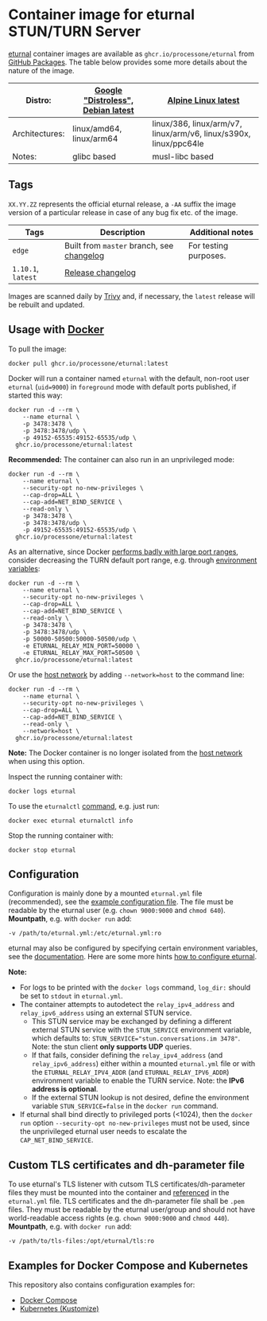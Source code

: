 # Container image for eturnal STUN/TURN Server

[eturnal](https://eturnal.net/) container images are available as `ghcr.io/processone/eturnal` from [GitHub Packages](https://github.com/processone/eturnal/pkgs/container/eturnal). The table below provides some more details about the nature of the image.

| Distro: | [Google "Distroless", Debian latest](https://github.com/GoogleContainerTools/distroless)  | [Alpine Linux latest](https://alpinelinux.org) |
| ------------ | ------------ | ------------ | 
| Architectures: | linux/amd64, linux/arm64  | linux/386, linux/arm/v7, linux/arm/v6, linux/s390x, linux/ppc64le | 
| Notes: | glibc based | musl-libc based |

## Tags

`XX.YY.ZZ` represents the official eturnal release, a `-AA` suffix the image version of a particular release in case of any bug fix etc. of the image.

| Tags  | Description  | Additional notes  |
| ------------ | ------------ | ------------ |
| `edge`  | Built from `master` branch, see [changelog](https://github.com/processone/eturnal/blob/master/CHANGELOG.md)  | For testing purposes. |
| `1.10.1`, `latest`  | [Release changelog](https://github.com/processone/eturnal/releases/tag/1.10.1)  |   |

Images are scanned daily by [Trivy](https://www.aquasec.com/products/trivy) and, if necessary, the `latest` release will be rebuilt and updated.

## Usage with [Docker](https://www.docker.com)

To pull the image:

    docker pull ghcr.io/processone/eturnal:latest

Docker will run a container named `eturnal` with the default, non-root user `eturnal` (`uid=9000`) in `foreground` mode with default ports published, if started this way:

```shell
docker run -d --rm \
    --name eturnal \
    -p 3478:3478 \
    -p 3478:3478/udp \
    -p 49152-65535:49152-65535/udp \
  ghcr.io/processone/eturnal:latest
```

**Recommended:** The container can also run in an unprivileged mode:

```shell
docker run -d --rm \
    --name eturnal \
    --security-opt no-new-privileges \
    --cap-drop=ALL \
    --cap-add=NET_BIND_SERVICE \
    --read-only \
    -p 3478:3478 \
    -p 3478:3478/udp \
    -p 49152-65535:49152-65535/udp \
  ghcr.io/processone/eturnal:latest
```

As an alternative, since Docker [performs badly with large port ranges](https://github.com/instrumentisto/coturn-docker-image/issues/3), consider decreasing the TURN default port range, e.g. through [environment variables](https://eturnal.net/documentation/#Environment_Variables):

```shell
docker run -d --rm \
    --name eturnal \
    --security-opt no-new-privileges \
    --cap-drop=ALL \
    --cap-add=NET_BIND_SERVICE \
    --read-only \
    -p 3478:3478 \
    -p 3478:3478/udp \
    -p 50000-50500:50000-50500/udp \
    -e ETURNAL_RELAY_MIN_PORT=50000 \
    -e ETURNAL_RELAY_MAX_PORT=50500 \
  ghcr.io/processone/eturnal:latest
```

Or use the [host network](https://docs.docker.com/network/host/) by adding `--network=host` to the command line:

```shell
docker run -d --rm \
    --name eturnal \
    --security-opt no-new-privileges \
    --cap-drop=ALL \
    --cap-add=NET_BIND_SERVICE \
    --read-only \
    --network=host \
  ghcr.io/processone/eturnal:latest
```

**Note:** The Docker container is no longer isolated from the [host network](https://docs.docker.com/network/host/) when using this option.

Inspect the running container with:

    docker logs eturnal

To use the `eturnalctl` [command](https://eturnal.net/documentation/#Operation), e.g. just run:

    docker exec eturnal eturnalctl info

Stop the running container with:

    docker stop eturnal

## Configuration

Configuration is mainly done by a mounted `eturnal.yml` file (recommended), see the [example configuration file](https://github.com/processone/eturnal/blob/master/config/eturnal.yml). The file must be readable by the eturnal user (e.g. `chown 9000:9000` and `chmod 640`). **Mountpath**, e.g. with `docker run` add:

    -v /path/to/eturnal.yml:/etc/eturnal.yml:ro

eturnal may also be configured by specifying certain environment variables, see the [documentation](https://eturnal.net/documentation/#Environment_Variables). Here are some more hints [how to configure eturnal](https://eturnal.net/documentation/#Global_Configuration).

**Note:** 

* For logs to be printed with the `docker logs` command, `log_dir:` should be set to `stdout` in `eturnal.yml`.
* The container attempts to autodetect the `relay_ipv4_address` and `relay_ipv6_address` using an external STUN service. 
  * This STUN service may be exchanged by defining a different external STUN service with the `STUN_SERVICE` environment variable, which defaults to: `STUN_SERVICE="stun.conversations.im 3478"`. Note: the stun client **only supports UDP** queries. 
  * If that fails, consider defining the `relay_ipv4_address` (and `relay_ipv6_address`) either within a mounted `eturnal.yml` file or with the `ETURNAL_RELAY_IPV4_ADDR` (and `ETURNAL_RELAY_IPV6_ADDR`) environment variable to enable the TURN service. Note: the **IPv6 address is optional**.
  * If the external STUN lookup is not desired, define the environment variable `STUN_SERVICE=false` in the `docker run` command.
* If eturnal shall bind directly to privileged ports (<1024), then the `docker run` option `--security-opt no-new-privileges` must not be used, since the unprivileged eturnal user needs to escalate the `CAP_NET_BIND_SERVICE`. 

## Custom TLS certificates and dh-parameter file

To use eturnal's TLS listener with cutsom TLS certificates/dh-parameter files they must be mounted into the container and [referenced](https://eturnal.net/documentation/#tls_crt_file) in the `eturnal.yml` file. TLS certificates and the dh-parameter file shall be `.pem` files. They must be readable by the eturnal user/group and should not have world-readable access rights (e.g. `chown 9000:9000` and `chmod 440`). **Mountpath**, e.g. with `docker run` add:

    -v /path/to/tls-files:/opt/eturnal/tls:ro

## Examples for Docker Compose and Kubernetes

This repository also contains configuration examples for:

* [Docker Compose](https://github.com/processone/eturnal/tree/master/docker-k8s/examples/docker-compose)
* [Kubernetes (Kustomize)](https://github.com/processone/eturnal/tree/master/docker-k8s/examples/kubernetes-kustomize)
